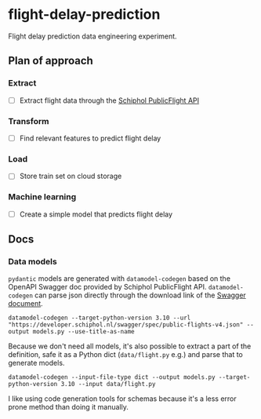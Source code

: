 # flight-delay-prediction

Flight delay prediction data engineering experiment.

## Plan of approach

### Extract

- [ ] Extract flight data through the [Schiphol PublicFlight API](https://developer.schiphol.nl/apis/flight-api/v4/flights?version=latest)

### Transform

- [ ] Find relevant features to predict flight delay

### Load

- [ ] Store train set on cloud storage

### Machine learning

- [ ] Create a simple model that predicts flight delay

## Docs

### Data models

`pydantic` models are generated with `datamodel-codegen` based on the OpenAPI Swagger doc provided by Schiphol PublicFlight API. `datamodel-codegen` can parse json directly through the download link of the [Swagger document](https://swagger.io/specification/).

```
datamodel-codegen --target-python-version 3.10 --url "https://developer.schiphol.nl/swagger/spec/public-flights-v4.json" --output models.py --use-title-as-name
```

Because we don't need all models, it's also possible to extract a part of the definition, safe it as a Python dict (`data/flight.py` e.g.) and parse that to generate models.

```
datamodel-codegen --input-file-type dict --output models.py --target-python-version 3.10 --input data/flight.py
```

I like using code generation tools for schemas because it's a less error prone method than doing it manually.

